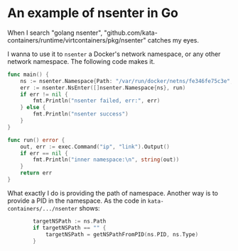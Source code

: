 # An example of nsenter in Go

When I search "golang nsenter", "github.com/kata-containers/runtime/virtcontainers/pkg/nsenter" catches my eyes.

I wanna to use it to `nsenter` a Docker's network namespace, or any other network namespace. The following code makes it.

```go
func main() {
	ns := nsenter.Namespace{Path: "/var/run/docker/netns/fe346fe75c3e", Type: nsenter.NSTypeNet}
	err := nsenter.NsEnter([]nsenter.Namespace{ns}, run)
	if err != nil {
		fmt.Println("nsenter failed, err:", err)
	} else {
		fmt.Println("nsenter success")
	}
}

func run() error {
	out, err := exec.Command("ip", "link").Output()
	if err == nil {
		fmt.Println("inner namespace:\n", string(out))
	}
	return err
}
```

What exactly I do is providing the path of namespace. Another way is to provide a PID in the namespace. As the code in `kata-containers/.../nsenter` shows:

```go
		targetNSPath := ns.Path
		if targetNSPath == "" {
			targetNSPath = getNSPathFromPID(ns.PID, ns.Type)
		}
```